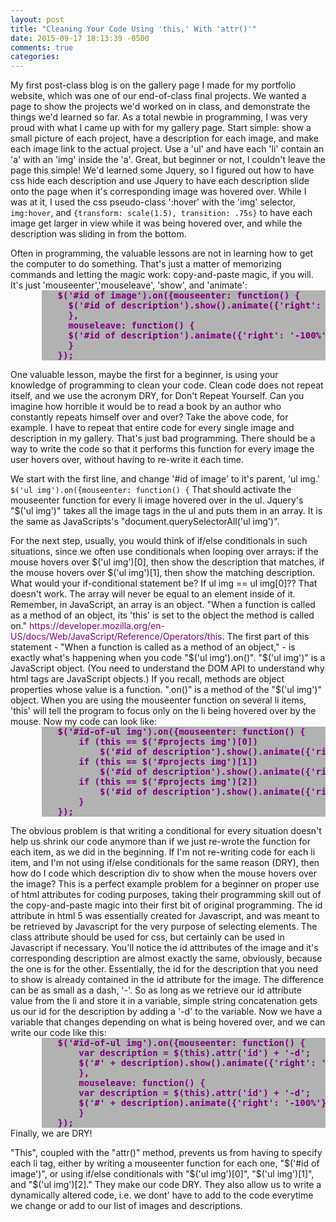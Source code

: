 ```yaml
---
layout: post
title: "Cleaning Your Code Using 'this,' With 'attr()'"
date: 2015-09-17 18:13:39 -0500
comments: true
categories: 
---
```


My first post-class blog is on the gallery page I made for my portfolio website, which was one of our end-of-class final projects. We wanted a page to show the projects we'd worked on in class, and demonstrate the things we'd learned so far. As a total newbie in programming, I was very proud with what I came up with for my gallery page. Start simple: show a small picture of each project, have a description for each image, and make each image link to the actual project. Use a 'ul' and have each 'li' contain an 'a' with an 'img' inside the 'a'. Great, but beginner or not, I couldn't leave the page this simple! We'd learned some Jquery, so I figured out how to have css hide each description and use Jquery to have each description slide onto the page when it's corresponding image was hovered over. While I was at it, I used the css pseudo-class ':hover' with the 'img' selector, `img:hover`, and `{transform: scale(1.5), transition: .75s}` to have each image get larger in view while it was being hovered over, and while the description was sliding in from the bottom.

<p style='margin:0'>
Often in programming, the valuable lessons are not in learning how to get the computer to do something. That's just a matter of memorizing commands and letting the magic work: copy-and-paste magic, if you will. It's just 'mouseenter','mouseleave', 'show', and 'animate': 
<pre style='margin:0 0 0 10%;padding:0 0 0 5%; color:purple; background: #B2B2B2; font-weight: bold;'>
$('#id of image').on({mouseenter: function() { 
  $('#id of description').show().animate({'right': '10%'}, 1500);
  },
  mouseleave: function() {
  $('#id of description').animate({'right': '-100%'});
  }
});
</pre>
</p>
<p style='margin:default'>
One valuable lesson, maybe the first for a beginner, is using your knowledge of programming to clean your code. Clean code does not repeat itself, and we use the acronym DRY, for Don't Repeat Yourself. Can you imagine how horrible it would be to read a book by an author who constantly repeats himself over and over? Take the above code, for example. I have to repeat that entire code for every single image and description in my gallery. That's just bad programming. There should be a way to write the code so that it performs this function for every image the user hovers over, without having to re-write it each time. 
</p>
<p style='margin:default'>
We start with the first line, and change '#id of image' to it's parent, 'ul img.' <code>$('ul img').on({mouseenter: function() {</code> That should activate the mouseenter function for every li image hovered over in the ul. Jquery's "$('ul img')" takes all the image tags in the ul and puts them in an array. It is the same as JavaScripts's "document.querySelectorAll('ul img')". 
</p>
<p style='margin:0'>
For the next step, usually, you would think of if/else conditionals in such situations, since we often use conditionals when looping over arrays: if the mouse hovers over $('ul img')[0], then show the description that matches, if the mouse hovers over $('ul img')[1], then show the matching description. What would your if-conditional statement be? If ul img == ul img[0]?? That doesn't work. The array will never be equal to an element inside of it. Remember, in JavaScript, an array is an object. "When a function is called as a method of an object, its 'this' is set to the object the method is called on." <a style='color:purple'>https://developer.mozilla.org/en-US/docs/Web/JavaScript/Reference/Operators/this</a>. The first part of this statement - "When a function is called as a method of an object," - is exactly what's happening when you code "$('ul img').on()". "$('ul img')" is a JavaScript object. (You need to understand the DOM API to understand why html tags are JavaScript objects.) If you recall, methods are object properties whose value is a function. ".on()" is a method of the "$('ul img')" object. When you are using the mouseenter function on several li items, 'this' will tell the program to focus only on the li being hovered over by the mouse. Now my code can look like:
<pre style='margin:0 0 0 10%;padding:0 0 0 5%; color:purple; background: #B2B2B2; font-weight: bold;'>
$('#id-of-ul img').on({mouseenter: function() {
    if (this == $('#projects img')[0])
        $('#id of description').show().animate({'right': '10%'}, 1500);
    if (this == $('#projects img')[1])
        $('#id of description').show().animate({'right': '10%'}, 1500);
    if (this == $('#projects img')[2])
        $('#id of description').show().animate({'right': '10%'}, 1500);
    }
});
</pre>
</p>
<p style='margin:0'>
 The obvious problem is that writing a conditional for every situation doesn't help us shrink our code anymore than if we just re-wrote the function for each item, as we did in the beginning. If I'm not re-writing code for each li item, and I'm not using if/else conditionals for the same reason (DRY), then how do I code which description div to show when the mouse hovers over the image? This is a perfect example problem for a beginner on proper use of html attributes for coding purposes, taking their programming skill out of the copy-and-paste magic into their first bit of original programming. The id attribute in html 5 was essentially created for Javascript, and was meant to be retrieved by Javascript for the very purpose of selecting elements. The class attribute should be used for css, but certainly can be used in Javascript if necessary. You'll notice the id atttributes of the image and it's corresponding description are almost exactly the same, obviously, because the one is for the other. Essentially, the id for the description that you need to show is already contained in the id attribute for the image. The difference can be as small as a dash, '-'. So as long as we retrieve our id attribute value from the li and store it in a variable, simple string concatenation gets us our id for the description by adding a '-d' to the variable. Now we have a variable that changes depending on what is being hovered over, and we can write our code like this:
 <pre style='margin:0 0 0 10%;padding:0 0 0 5%; color:purple; background: #B2B2B2; font-weight: bold;'>
$('#id-of-ul img').on({mouseenter: function() { 
    var description = $(this).attr('id') + '-d';
    $('#' + description).show().animate({'right': '10%'}, 1500);
    },
    mouseleave: function() {
    var description = $(this).attr('id') + '-d';
    $('#' + description).animate({'right': '-100%'});
    }
});
</pre>
Finally, we are DRY!
</p>
<p style='margin:0'>
"This", coupled with the "attr()" method, prevents us from having to specify each li tag, either by writing a mouseenter function for each one, "$('#id of image')", or using if/else conditionals with "$('ul img')[0]", "$('ul img')[1]", and "$('ul img')[2]." They make our code DRY. They also allow us to write a dynamically altered code, i.e. we dont' have to add to the code everytime we change or add to our list of images and descriptions. 
</p>
